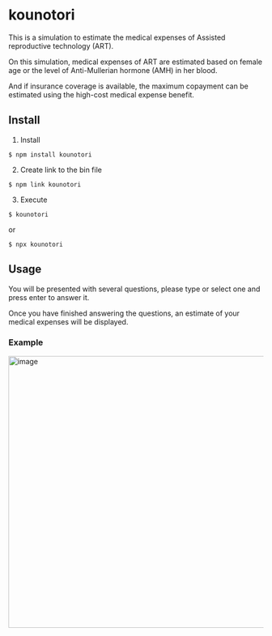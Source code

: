 # kounotori
This is a simulation to estimate the medical expenses of Assisted reproductive technology (ART).

On this simulation, medical expenses of ART are estimated based on female age or the level of Anti-Mullerian hormone (AMH) in her blood.

And if insurance coverage is available, the maximum copayment can be estimated using the high-cost medical expense benefit.

## Install

1. Install
```
$ npm install kounotori
```

2. Create link to the bin file
```
$ npm link kounotori
```

3. Execute
```
$ kounotori
```

or

```
$ npx kounotori
```


## Usage
You will be presented with several questions, please type or select one and press enter to answer it.

Once you have finished answering the questions, an estimate of your medical expenses will be displayed.

### Example


<img width="536" alt="image" src=https://user-images.githubusercontent.com/11376040/168190919-8e1b34c2-9b5b-4545-811d-9620edc4c149.png>
